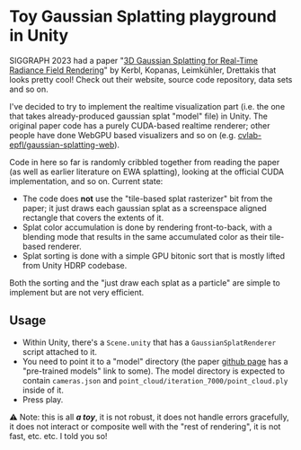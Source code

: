 # Toy Gaussian Splatting playground in Unity

SIGGRAPH 2023 had a paper "[3D Gaussian Splatting for Real-Time Radiance Field Rendering](https://repo-sam.inria.fr/fungraph/3d-gaussian-splatting/)" by Kerbl, Kopanas, Leimkühler, Drettakis that looks pretty cool!
Check out their website, source code repository, data sets and so on.

I've decided to try to implement the realtime visualization part (i.e. the one that takes already-produced gaussian splat "model" file) in Unity. The original paper code has a purely CUDA-based realtime renderer; other
people have done WebGPU based visualizers and so on (e.g. [cvlab-epfl/gaussian-splatting-web](https://github.com/cvlab-epfl/gaussian-splatting-web)).

Code in here so far is randomly cribbled together from reading the paper (as well as earlier literature on EWA splatting), looking at the official CUDA implementation, and so on. Current state:
- The code does **not** use the "tile-based splat rasterizer" bit from the paper; it just draws each gaussian splat as a screenspace aligned rectangle that covers the extents of it.
- Splat color accumulation is done by rendering front-to-back, with a blending mode that results in the same accumulated color as their tile-based renderer.
- Splat sorting is done with a simple GPU bitonic sort that is mostly lifted from Unity HDRP codebase.

Both the sorting and the "just draw each splat as a particle" are simple to implement but are not very efficient.

## Usage

- Within Unity, there's a `Scene.unity` that has a `GaussianSplatRenderer` script attached to it.
- You need to point it to a "model" directory (the paper [github page](https://github.com/graphdeco-inria/gaussian-splatting) has a "pre-trained models" link to some). The model directory is expected to contain `cameras.json` and
  `point_cloud/iteration_7000/point_cloud.ply` inside of it.
- Press play.

:warning: Note: this is all _**a toy**_, it is not robust, it does not handle errors gracefully, it does not interact or composite well with the "rest of rendering", it is not fast, etc. etc. I told you so!
